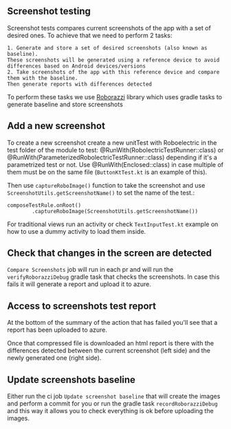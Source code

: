 ## Screenshot testing
Screenshot tests compares current screenshots of the app with a set of desired ones. To achieve that we need to perform 2 tasks:

	1. Generate and store a set of desired screenshots (also known as baseline). 
	These screenshots will be generated using a reference device to avoid differences based on Android devices/versions
	2. Take screenshots of the app with this reference device and compare them with the baseline. 
	Then generate reports with differences detected

To perform these tasks we use [Roborazzi](https://github.com/takahirom/roborazzi) library which uses gradle tasks to generate baseline and store screenshots

## Add a new screenshot
To create a new screenshot create a new unitTest with Roboelectric in the test folder of the module to test:
    @RunWith(RobolectricTestRunner::class)
or
    @RunWith(ParameterizedRobolectricTestRunner::class)
depending if it's a parametrized test or not. Use
    @RunWith(Enclosed::class)
in case multiple of them must be on the same file (`ButtonKtTest.kt` is an example of this).

Then use `captureRoboImage()` function to take the screenshot and use `ScreenshotUtils.getScreenshotName()` to set the name of the test.:

    composeTestRule.onRoot()
            .captureRoboImage(ScreenshotUtils.getScreenshotName())

For traditional views run an activity or check `TextInputTest.kt` example on how to use a dummy activity to load them inside.

## Check that changes in the screen are detected
`Compare Screenshots` job will run in each pr and will run the `verifyRoborazziDebug` gradle task that checks the screenshots. In case this fails it will 
generate a report and upload it to azure.

## Access to screenshots test report
At the bottom of the summary of the action that has failed you'll see that a report has been uploaded to azure. 

Once that compressed file is downloaded an html report is there with the differences detected between the current screenshot (left side) and the 
newly generated one (right side).

## Update screenshots baseline
Either run the ci job `Update screenshot baseline` that will create the images and perform a commit for you or run the gradle task `recordRoborazziDebug` and
this way it allows you to check everything is ok before uploading the images.



